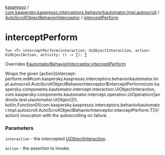 [kaspresso](../../index.md) / [com.kaspersky.kaspresso.interceptors.behaviorkautomator.impl.autoscroll](../index.md) / [AutoScrollObjectBehaviorInterceptor](index.md) / [interceptPerform](./intercept-perform.md)

# interceptPerform

`fun <T> interceptPerform(interaction: UiObjectInteraction, action: UiObjectAction, activity: () -> `[`T`](intercept-perform.md#T)`): `[`T`](intercept-perform.md#T)

Overrides [KautomatorBehaviorInterceptor.interceptPerform](../../com.kaspersky.kaspresso.interceptors.behaviorkautomator/-kautomator-behavior-interceptor/intercept-perform.md)

Wraps the given [action](intercept-perform.md#com.kaspersky.kaspresso.interceptors.behaviorkautomator.impl.autoscroll.AutoScrollObjectBehaviorInterceptor$interceptPerform(com.kaspersky.components.kautomator.intercept.interaction.UiObjectInteraction, com.kaspersky.components.kautomator.intercept.operation.UiOperation((androidx.test.uiautomator.UiObject2)), kotlin.Function0((com.kaspersky.kaspresso.interceptors.behaviorkautomator.impl.autoscroll.AutoScrollObjectBehaviorInterceptor.interceptPerform.T)))/action) invocation with the autoscrolling on failure.

### Parameters

`interaction` - the intercepted [UiObjectInteraction](#).

`action` - the assertion to invoke.